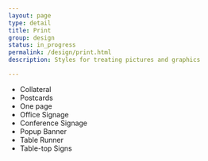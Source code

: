 ```yaml
---
layout: page
type: detail
title: Print
group: design
status: in_progress
permalink: /design/print.html
description: Styles for treating pictures and graphics

---
```


- Collateral
- Postcards
- One page
- Office Signage
- Conference Signage
- Popup Banner
- Table Runner
- Table-top Signs




